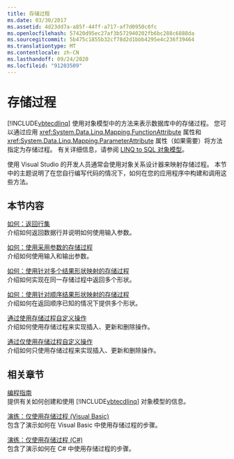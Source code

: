```yaml
---
title: 存储过程
ms.date: 03/30/2017
ms.assetid: 4d23dd7a-a85f-44ff-a717-af7d0950c0fc
ms.openlocfilehash: 57420d95ec27af3b572940202fb6bc288c6888da
ms.sourcegitcommit: 5b475c1855b32cf78d2d1bbb4295e4c236f39464
ms.translationtype: MT
ms.contentlocale: zh-CN
ms.lasthandoff: 09/24/2020
ms.locfileid: "91203509"
---
```

# <a name="stored-procedures"></a>存储过程

[!INCLUDE[vbtecdlinq](../../../../../../includes/vbtecdlinq-md.md)] 使用对象模型中的方法来表示数据库中的存储过程。 您可以通过应用 <xref:System.Data.Linq.Mapping.FunctionAttribute> 属性和 <xref:System.Data.Linq.Mapping.ParameterAttribute> 属性（如果需要）将方法指定为存储过程。 有关详细信息，请参阅 [LINQ to SQL 对象模型](the-linq-to-sql-object-model.md)。  
  
 使用 Visual Studio 的开发人员通常会使用对象关系设计器来映射存储过程。 本节中的主题说明了在您自行编写代码的情况下，如何在您的应用程序中构建和调用这些方法。  
  
## <a name="in-this-section"></a>本节内容  

 [如何：返回行集](how-to-return-rowsets.md)  
 介绍如何返回数据行并说明如何使用输入参数。  
  
 [如何：使用采用参数的存储过程](how-to-use-stored-procedures-that-take-parameters.md)  
 介绍如何使用输入和输出参数。  
  
 [如何：使用针对多个结果形状映射的存储过程](how-to-use-stored-procedures-mapped-for-multiple-result-shapes.md)  
 介绍如何实现在同一存储过程中返回多个形状。  
  
 [如何：使用针对顺序结果形状映射的存储过程](how-to-use-stored-procedures-mapped-for-sequential-result-shapes.md)  
 介绍如何在返回顺序已知的情况下提供多个形状。  
  
 [通过使用存储过程自定义操作](customizing-operations-by-using-stored-procedures.md)  
 介绍如何使用存储过程来实现插入、更新和删除操作。  
  
 [通过仅使用存储过程自定义操作](customizing-operations-by-using-stored-procedures-exclusively.md)  
 介绍如何只使用存储过程来实现插入、更新和删除操作。  
  
## <a name="related-sections"></a>相关章节  

 [编程指南](programming-guide.md)  
 提供有关如何创建和使用 [!INCLUDE[vbtecdlinq](../../../../../../includes/vbtecdlinq-md.md)] 对象模型的信息。  
  
 [演练：仅使用存储过程 (Visual Basic)](walkthrough-using-only-stored-procedures-visual-basic.md)  
 包含了演示如何在 Visual Basic 中使用存储过程的步骤。  
  
 [演练：仅使用存储过程 (C#)](walkthrough-using-only-stored-procedures-csharp.md)  
 包含了演示如何在 C# 中使用存储过程的步骤。
